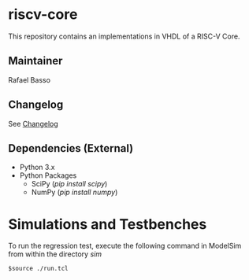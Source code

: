# riscv-core
This repository contains an implementations in VHDL of a RISC-V Core.

## Maintainer
Rafael Basso

## Changelog
See [Changelog](changelog.md)

## Dependencies (External)
* Python 3.x
* Python Packages
  * SciPy (*pip install scipy*)
  * NumPy (*pip install numpy*)

# Simulations and Testbenches

To run the regression test, execute the following command in ModelSim from within the directory *sim*

	$source ./run.tcl
